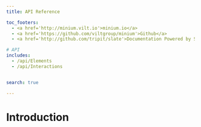 ```yaml
---
title: API Reference

toc_footers:
  - <a href='http://minium.vilt.io'>minium.io</a>
  - <a href='https://github.com/viltgroup/minium'>Github</a>
  - <a href='http://github.com/tripit/slate'>Documentation Powered by Slate</a>

# API
includes:
  - /api/Elements
  - /api/Interactions


search: true

---
```


# Introduction



